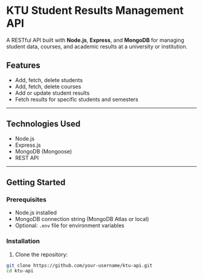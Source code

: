 # KTU Student Results Management API

A RESTful API built with **Node.js**, **Express**, and **MongoDB** for managing student data, courses, and academic results at a university or institution.

## Features

- Add, fetch, delete students
- Add, fetch, delete courses
- Add or update student results
- Fetch results for specific students and semesters

---

## Technologies Used

- Node.js
- Express.js
- MongoDB (Mongoose)
- REST API

---

## Getting Started

### Prerequisites

- Node.js installed
- MongoDB connection string (MongoDB Atlas or local)
- Optional: `.env` file for environment variables

### Installation

1. Clone the repository:

```bash
git clone https://github.com/your-username/ktu-api.git
cd ktu-api
